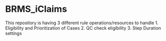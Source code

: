# BRMS_iClaims
This repository is having 3 different rule operations/resources to handle 1. Eligibility and Prioritization of Cases 2. QC check eligibility 3. Step Duration settings
